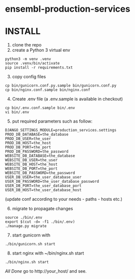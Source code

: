 # ensembl-production-services

INSTALL
=======

1. clone the repo
2. create a Python 3 virtual env
```
python3 -m venv .venv
source .venv/bin/activate
pip install -r requirements.txt
```
3. copy config files
```
cp bin/gunicorn.conf.py.sample bin/gunicorn.conf.py
cp bin/nginx.conf.sample bin/nginx.conf
```
4. Create .env file (a .env.sample is available in checkout)
```
cp bin/.env.conf.sample bin/.env
vi bin/.env
```    
5. put required parameters such as follow:
```
DJANGO_SETTINGS_MODULE=production_services.settings
PROD_DB_DATABASE=the_database
PROD_DB_USER=the_user
PROD_DB_HOST=the_host
PROD_DB_PORT=the_port
PROD_DB_PASSWORD=the_password
WEBSITE_DB_DATABASE=the_database
WEBSITE_DB_USER=the_user
WEBSITE_DB_HOST=the_host
WEBSITE_DB_PORT=the_port
WEBSITE_DB_PASSWORD=the_password
USER_DB_USER=the_user_database_user
USER_DB_PASSWORD=the_user_database_password
USER_DB_PORT=the_user_database_port
USER_DB_HOST=the_user_database_host
```

(update conf according to your needs - paths - hosts etc.)

6. migrate to propagate changes
```
source ./bin/.env
export $(cut -d= -f1 ./bin/.env)
./manage.py migrate
```

7. start gunicorn with
```
./bin/gunicorn.sh start
```
8. start nginx with ~/bin/nginx.sh start
```
./bin/nginx.sh start
```   
*All Done* go to http://your_host/ and see.
